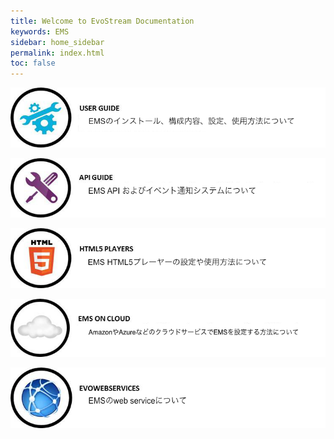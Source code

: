 ```yaml
---
title: Welcome to EvoStream Documentation
keywords: EMS
sidebar: home_sidebar
permalink: index.html
toc: false
---
```


<a href="userguide_overview.html"><img src="images/home/userguide-j.jpg"></a>

<a href="overview.html"><img src="images/home/api-j.jpg"></a>

<a href="html5players_ersoverview.html"><img src="images/home/html5-j.jpg"></a>

<a href="emscloud_overview.html"><img src="images/home/emsoncloud-j.jpg"></a>

<a href="evowebservices_overview.html"><img src="images/home/evowebservices-j.jpg"></a>

